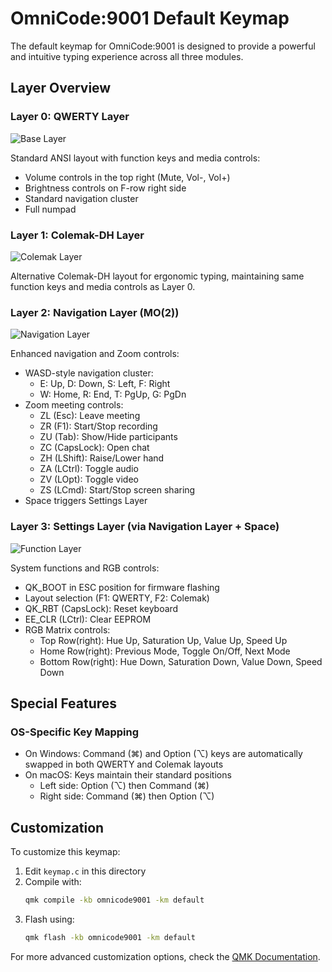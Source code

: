 # OmniCode:9001 Default Keymap

The default keymap for OmniCode:9001 is designed to provide a powerful and intuitive typing experience across all three modules.

## Layer Overview

### Layer 0: QWERTY Layer
![Base Layer](https://imgur.com/i5GKNq0.png)

Standard ANSI layout with function keys and media controls:
- Volume controls in the top right (Mute, Vol-, Vol+)
- Brightness controls on F-row right side
- Standard navigation cluster
- Full numpad

### Layer 1: Colemak-DH Layer
![Colemak Layer](https://imgur.com/lePWZ9E.png)

Alternative Colemak-DH layout for ergonomic typing, maintaining same function keys and media controls as Layer 0.

### Layer 2: Navigation Layer (MO(2))
![Navigation Layer](https://imgur.com/Z7oEj8a.png)

Enhanced navigation and Zoom controls:
- WASD-style navigation cluster:
  - E: Up, D: Down, S: Left, F: Right
  - W: Home, R: End, T: PgUp, G: PgDn
- Zoom meeting controls:
  - ZL (Esc): Leave meeting
  - ZR (F1): Start/Stop recording
  - ZU (Tab): Show/Hide participants
  - ZC (CapsLock): Open chat
  - ZH (LShift): Raise/Lower hand
  - ZA (LCtrl): Toggle audio
  - ZV (LOpt): Toggle video
  - ZS (LCmd): Start/Stop screen sharing
- Space triggers Settings Layer

### Layer 3: Settings Layer (via Navigation Layer + Space)
![Function Layer](https://imgur.com/kG78boA.png)

System functions and RGB controls:
- QK_BOOT in ESC position for firmware flashing
- Layout selection (F1: QWERTY, F2: Colemak)
- QK_RBT (CapsLock): Reset keyboard
- EE_CLR (LCtrl): Clear EEPROM
- RGB Matrix controls:
  - Top Row(right): Hue Up, Saturation Up, Value Up, Speed Up
  - Home Row(right): Previous Mode, Toggle On/Off, Next Mode
  - Bottom Row(right): Hue Down, Saturation Down, Value Down, Speed Down

## Special Features

### OS-Specific Key Mapping
- On Windows: Command (⌘) and Option (⌥) keys are automatically swapped in both QWERTY and Colemak layouts
- On macOS: Keys maintain their standard positions
  - Left side: Option (⌥) then Command (⌘)
  - Right side: Command (⌘) then Option (⌥)

## Customization

To customize this keymap:

1. Edit `keymap.c` in this directory
2. Compile with:
   ```bash
   qmk compile -kb omnicode9001 -km default
   ```
3. Flash using:
   ```bash
   qmk flash -kb omnicode9001 -km default
   ```

For more advanced customization options, check the [QMK Documentation](https://docs.qmk.fm/).

